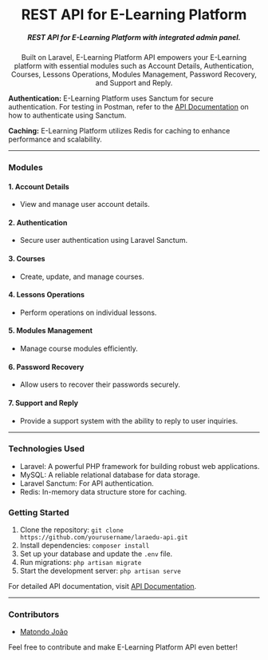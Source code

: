 <h1 align="center">
REST API for E-Learning Platform
</h1>

<h5 align="center">
REST API for E-Learning Platform with integrated admin panel.
</h5>

<p align="center">
Built on Laravel, E-Learning Platform API empowers your E-Learning platform with essential modules such as Account Details, Authentication, Courses, Lessons Operations, Modules Management, Password Recovery, and Support and Reply.

**Authentication:** E-Learning Platform uses Sanctum for secure authentication. For testing in Postman, refer to the [API Documentation](https://laravel.com/docs/9.x/sanctum#main-content) on how to authenticate using Sanctum.

**Caching:** E-Learning Platform utilizes Redis for caching to enhance performance and scalability.

---

### Modules

#### 1. Account Details
- View and manage user account details.

#### 2. Authentication
- Secure user authentication using Laravel Sanctum.

#### 3. Courses
- Create, update, and manage courses.

#### 4. Lessons Operations
- Perform operations on individual lessons.

#### 5. Modules Management
- Manage course modules efficiently.

#### 6. Password Recovery
- Allow users to recover their passwords securely.

#### 7. Support and Reply
- Provide a support system with the ability to reply to user inquiries.

---

### Technologies Used

- Laravel: A powerful PHP framework for building robust web applications.
- MySQL: A reliable relational database for data storage.
- Laravel Sanctum: For API authentication.
- Redis: In-memory data structure store for caching.

### Getting Started

1. Clone the repository: `git clone https://github.com/yourusername/laraedu-api.git`
2. Install dependencies: `composer install`
3. Set up your database and update the `.env` file.
4. Run migrations: `php artisan migrate`
5. Start the development server: `php artisan serve`

For detailed API documentation, visit <a href="https://documenter.getpostman.com/view/23770036/2s9YeK4ALj" target="_blank">API Documentation</a>.


---

### Contributors

- [Matondo João](https://github.com/matondojoao)

Feel free to contribute and make E-Learning Platform API even better!
</p>
